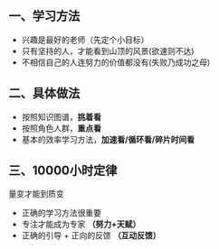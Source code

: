 ## 一、学习方法
* 兴趣是最好的老师（先定个小目标）
* 只有坚持的人，才能看到山顶的风景(欲速则不达)
* 不相信自己的人连努力的价值都没有(失败乃成功之母)

## 二、具体做法
* 按照知识图谱，**挑着看** 
* 按照角色人群，**重点看**
* 基本的效率学习方法，**加速看/循环看/碎片时间看**

## 三、10000小时定律
量变才能到质变

* 正确的学习方法很重要
* 专注才能成为专家 **（努力+天赋）**
* 正确的引导 + 正向的反馈 **（互动反馈）**



